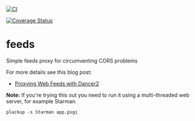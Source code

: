 [![CI](https://github.com/davorg/feeds/actions/workflows/perltest.yml/badge.svg)](https://github.com/davorg/feeds/actions/workflows/perltest.yml)

[![Coverage Status](https://coveralls.io/repos/github/davorg/feeds/badge.svg?branch=add-ci)](https://coveralls.io/github/davorg/feeds?branch=add-ci)

# feeds
Simple feeds proxy for circumventing CORS problems

For more details see this blog post:

* [Proxying Web Feeds with Dancer2](https://dev.to/davorg/proxying-web-feeds-with-dancer2-on1)

**Note:** If you're trying this out you need to run it using a multi-threaded
web server, for example Starman.

    plackup -s Starman app.psgi
